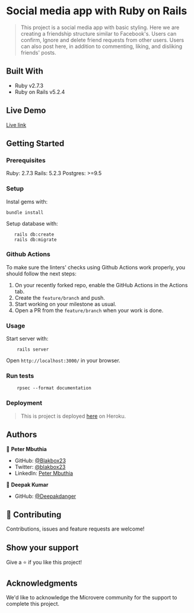 # Social media app with Ruby on Rails

> This project is a social media app with basic styling. Here we are creating a friendship structure similar to Facebook's. Users can confirm, Ignore and delete friend requests from other users. Users can also post here, in addition to commenting, liking, and disliking friends' posts.

## Built With

- Ruby v2.7.3
- Ruby on Rails v5.2.4

## Live Demo

[Live link](https://limitless-basin-73815.herokuapp.com/)


## Getting Started

### Prerequisites

Ruby: 2.7.3
Rails: 5.2.3
Postgres: >=9.5

### Setup

Instal gems with:

```
bundle install
```

Setup database with:

```
   rails db:create
   rails db:migrate
```

### Github Actions

To make sure the linters' checks using Github Actions work properly, you should follow the next steps:

1. On your recently forked repo, enable the GitHub Actions in the Actions tab.
2. Create the `feature/branch` and push.
3. Start working on your milestone as usual.
4. Open a PR from the `feature/branch` when your work is done.


### Usage

Start server with:

```
    rails server
```

Open `http://localhost:3000/` in your browser.

### Run tests

```
    rpsec --format documentation
```

### Deployment

> This is project is deployed [here](https://limitless-basin-73815.herokuapp.com/) on Heroku.


## Authors

👤 **Peter Mbuthia**

- GitHub: [@Blakbox23](https://github.com/blakbox23)
- Twitter: [@blakbox23](https://twitter.com/blakbox23)
- LinkedIn: [Peter Mbuthia](https://www.linkedin.com/in/peter-mbuthia)

👤 **Deepak Kumar**
- GitHub: [@Deepakdanger](https://github.com/Deepakdanger)


## 🤝 Contributing

Contributions, issues and feature requests are welcome!


## Show your support

Give a ⭐️ if you like this project!

## Acknowledgments

We'd like to acknowledge the Microvere community for the support to complete this project.

